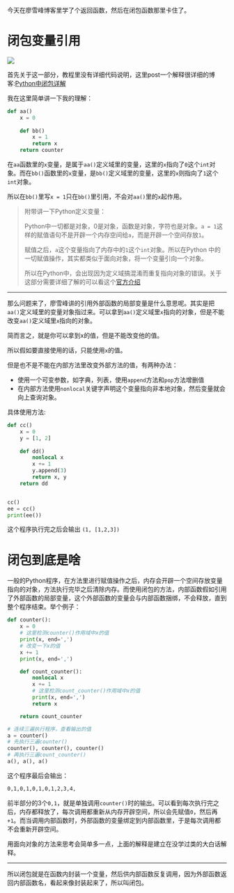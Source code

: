  今天在廖雪峰博客里学了个返回函数，然后在闭包函数那里卡住了。

# 闭包变量引用

![](https://cdn.jsdelivr.net/gh/Avimitin/PicStorage/pic/20200421225437.png)

首先关于这一部分，教程里没有详细代码说明，这里post一个解释很详细的博客:[Python中闭包详解](https://www.cnblogs.com/s-1314-521/p/9763376.html)

我在这里简单讲一下我的理解：

```python
def aa()
	x = 0
    
    def bb()
    	x = 1
        return x
    return counter
```

在`aa`函数里的`x`变量，是属于`aa()`定义域里的变量，这里的`x`指向了`0`这个`int`对象。而在`bb()`函数里的`x`变量，是`bb()`定义域里的变量，这里的`x`则指向了`1`这个`int`对象。

所以在`bb()`里写`x = 1`只在`bb()`里引用，不会对`aa()`里的`x`起作用。

> 附带讲一下Python定义变量：
>
> Python中一切都是对象，0是对象，函数是对象，字符也是对象。`a = 1`这样的赋值语句不是开辟一个内存空间给`a`，而是开辟一个空间存放`1`。
>
> 赋值之后，`a`这个变量指向了内存中的`1`这个`int`对象。所以在Python 中的一切赋值操作，其实都类似于面向对象，将一个变量引向一个对象。
>
> 所以在Python中，会出现因为定义域搞混淆而重复指向对象的错误。关于这部分需要详细了解的可以看这个[官方介绍](https://docs.python.org/zh-cn/3/tutorial/classes.html#python-scopes-and-namespaces)

---

那么问题来了，廖雪峰讲的引用外部函数的局部变量是什么意思呢。其实是把`aa()`定义域里的变量对象指过来。可以拿到`aa()`定义域里`x`指向的对象，但是不能改变`aa()`定义域里`x`指向的对象。

简而言之，就是你可以拿到x的值，但是不能改变他的值。

所以假如要直接使用的话，只能使用`x`的值。

但是也不是不能在内部方法里改变外部方法的值，有两种办法：

- 使用一个可变参数，如字典，列表，使用`append`方法和`pop`方法增删值
- 在内部方法使用`nonlocal`关键字声明这个变量指向非本地对象，然后变量就会向上查询对象。

具体使用方法:

```python 
def cc()
	x = 0
    y = [1, 2]
    
    def dd()
    	nonlocal x
        x += 1
        y.append(3)
        return x, y
    return dd


cc()
ee = cc()
print(ee())
```

这个程序执行完之后会输出 `(1, [1,2,3])`

# 闭包到底是啥

一般的Python程序，在方法里进行赋值操作之后，内存会开辟一个空间存放变量指向的对象，方法执行完毕之后清除内存。而使用闭包的方法，内部函数假如引用了外部函数的局部变量，这个外部函数的变量会与内部函数捆绑，不会释放，直到整个程序结束。举个例子：

```python
def counter():
    x = 0
    # 这里检测counter()作用域中x的值
    print(x, end=',')
    # 改变一下x的值
    x += 1
    print(x, end=',')

    def count_counter():
        nonlocal x
        x += 1
        # 这里检测count_counter()作用域中x的值
        print(x, end=',')
        return x

    return count_counter

# 连续三遍执行程序，查看输出的值
a = counter()
# 先执行三遍counter()
counter(), counter(), counter()
# 再执行三遍count_counter()
a(), a(), a()
```

这个程序最后会输出：

```bash
0,1,0,1,0,1,0,1,2,3,4,
```

前半部分的3个`0,1`，就是单独调用`counter()`时的输出。可以看到每次执行完之后，内存都释放了，每次调用都重新从内存开辟空间，所以会先赋值`0`，然后再`+1`。而当调用内部函数时，外部函数的变量绑定到内部函数里，于是每次调用都不会重新开辟空间。

用面向对象的方法来思考会简单多一点，上面的解释是建立在没学过类的大白话解释。

---

所以闭包就是在函数内封装一个变量，然后供内部函数反复调用，因为外部函数返回内部函数名，看起来像封装起来了，所以叫闭包。

